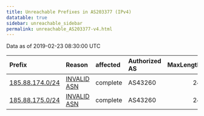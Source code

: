 ```yaml
---
title: Unreachable Prefixes in AS203377 (IPv4)
datatable: true
sidebar: unreachable_sidebar
permalink: unreachable_AS203377-v4.html
---
```


Data as of 2019-02-23 08:30:00 UTC


<div class="datatable-begin"></div>

| Prefix                                                   | Reason                                                                                                  | affected   | Authorized AS   |   MaxLength | Anchor                                         |   unreachable /24s |
|:---------------------------------------------------------|:--------------------------------------------------------------------------------------------------------|:-----------|:----------------|------------:|:-----------------------------------------------|-------------------:|
| [185.88.174.0/24](https://stat.ripe.net/185.88.174.0/24) | [INVALID ASN](https://rpki-validator.ripe.net/announcement-preview?asn=AS203377&prefix=185.88.174.0/24) | complete   | AS43260         |          24 | [RIPE](unreachable_RIPE_NCC_RPKI_Root-v4.html) |                  1 |
| [185.88.175.0/24](https://stat.ripe.net/185.88.175.0/24) | [INVALID ASN](https://rpki-validator.ripe.net/announcement-preview?asn=AS203377&prefix=185.88.175.0/24) | complete   | AS43260         |          24 | [RIPE](unreachable_RIPE_NCC_RPKI_Root-v4.html) |                  1 |

<div class="datatable-end"></div>